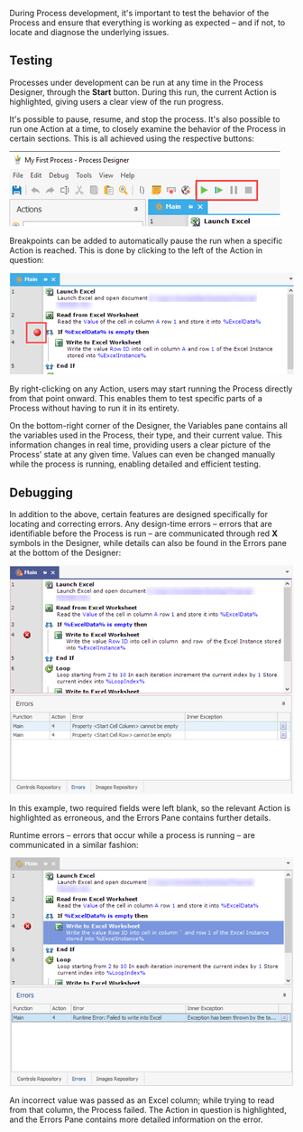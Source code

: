 During Process development, it's important to test the behavior of the Process and ensure that everything is working as expected – and if not, to locate and diagnose the underlying issues.

## Testing

Processes under development can be run at any time in the Process Designer, through the **Start** button. During this run, the current Action is highlighted, giving users a clear view of the run progress.

It's possible to pause, resume, and stop the process. It's also possible to run one Action at a time, to closely examine the behavior of the Process in certain sections. This is all achieved using the respective buttons:

![Screenshot of the Process Designer toolbar.](..\media\toolbar.png)

Breakpoints can be added to automatically pause the run when a specific Action is reached. This is done by clicking to the left of the Action in question:

![Screenshot of the main function breakpoint.](..\media\main-function-breakpoint.png)

By right-clicking on any Action, users may start running the Process directly from that point onward. This enables them to test specific parts of a Process without having to run it in its entirety.

On the bottom-right corner of the Designer, the Variables pane contains all the variables used in the Process, their type, and their current value. This information changes in real time, providing users a clear picture of the Process’ state at any given time. Values can even be changed manually while the process is running, enabling detailed and efficient testing.

## Debugging

In addition to the above, certain features are designed specifically for locating and correcting errors.
Any design-time errors – errors that are identifiable before the Process is run – are communicated through red **X** symbols in the Designer, while details can also be found in the Errors pane at the bottom of the Designer:

![Screenshot of the errors pane showing action numbers and errors.](..\media\errors-pane.png)

In this example, two required fields were left blank, so the relevant Action is highlighted as erroneous, and the Errors Pane contains further details.

Runtime errors – errors that occur while a process is running – are communicated in a similar fashion:

![Screenshot of the errors pane showing the inner exception.](..\media\errors-pane-continued.png)

An incorrect value was passed as an Excel column; while trying to read from that column, the Process failed. The Action in question is highlighted, and the Errors Pane contains more detailed information on the error.

